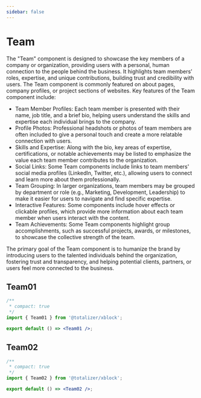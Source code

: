 ```yaml
---
sidebar: false
---
```


# Team

The "Team" component is designed to showcase the key members of a company or organization, providing users with a personal, human connection to the people behind the business. It highlights team members’ roles, expertise, and unique contributions, building trust and credibility with users. The Team component is commonly featured on about pages, company profiles, or project sections of websites. Key features of the Team component include:

- Team Member Profiles: Each team member is presented with their name, job title, and a brief bio, helping users understand the skills and expertise each individual brings to the company.
- Profile Photos: Professional headshots or photos of team members are often included to give a personal touch and create a more relatable connection with users.
- Skills and Expertise: Along with the bio, key areas of expertise, certifications, or notable achievements may be listed to emphasize the value each team member contributes to the organization.
- Social Links: Some Team components include links to team members' social media profiles (LinkedIn, Twitter, etc.), allowing users to connect and learn more about them professionally.
- Team Grouping: In larger organizations, team members may be grouped by department or role (e.g., Marketing, Development, Leadership) to make it easier for users to navigate and find specific expertise.
- Interactive Features: Some components include hover effects or clickable profiles, which provide more information about each team member when users interact with the content.
- Team Achievements: Some Team components highlight group accomplishments, such as successful projects, awards, or milestones, to showcase the collective strength of the team.

The primary goal of the Team component is to humanize the brand by introducing users to the talented individuals behind the organization, fostering trust and transparency, and helping potential clients, partners, or users feel more connected to the business.

## Team01

```jsx
/**
 * compact: true
 */
import { Team01 } from '@totalizer/xblock';

export default () => <Team01 />;
```

## Team02

```jsx
/**
 * compact: true
 */
import { Team02 } from '@totalizer/xblock';

export default () => <Team02 />;
```
